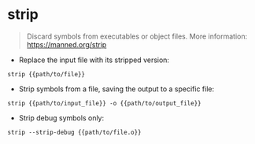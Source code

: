# strip

> Discard symbols from executables or object files.
> More information: <https://manned.org/strip>

- Replace the input file with its stripped version:

`strip {{path/to/file}}`

- Strip symbols from a file, saving the output to a specific file:

`strip {{path/to/input_file}} -o {{path/to/output_file}}`

- Strip debug symbols only:

`strip --strip-debug {{path/to/file.o}}`
